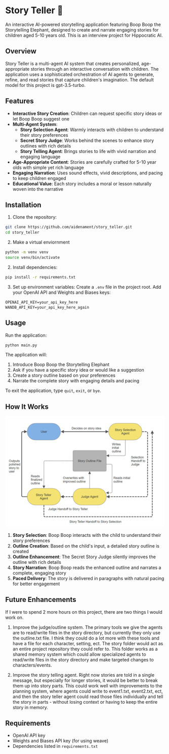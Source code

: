 # Story Teller 🐘

An interactive AI-powered storytelling application featuring Boop Boop the Storytelling Elephant, designed to create and narrate engaging stories for children aged 5-10 years old. This is an interview project for Hippocratic AI.

## Overview

Story Teller is a multi-agent AI system that creates personalized, age-appropriate stories through an interactive conversation with children. The application uses a sophisticated orchestration of AI agents to generate, refine, and read stories that capture children's imagination. The default model for this project is gpt-3.5-turbo.

## Features

- **Interactive Story Creation**: Children can request specific story ideas or let Boop Boop suggest one
- **Multi-Agent System**: 
  - **Story Selection Agent**: Warmly interacts with children to understand their story preferences
  - **Secret Story Judge**: Works behind the scenes to enhance story outlines with rich details
  - **Story Telling Agent**: Brings stories to life with vivid narration and engaging language
- **Age-Appropriate Content**: Stories are carefully crafted for 5-10 year olds with simple yet rich language
- **Engaging Narration**: Uses sound effects, vivid descriptions, and pacing to keep children engaged
- **Educational Value**: Each story includes a moral or lesson naturally woven into the narrative

## Installation

1. Clone the repository:
```bash
git clone https://github.com/aidenament/story_teller.git
cd story_teller
```

2. Make a virtual enviornment
```bash
python -m venv venv
source venv/bin/activate
```

2. Install dependencies:
```bash
pip install -r requirements.txt
```

3. Set up environment variables:
Create a `.env` file in the project root. Add your OpenAI API and Weights and Biases keys:
```
OPENAI_API_KEY=your_api_key_here
WANDB_API_KEY=your_api_key_here_again
```

## Usage

Run the application:
```bash
python main.py
```

The application will:
1. Introduce Boop Boop the Storytelling Elephant
2. Ask if you have a specific story idea or would like a suggestion
3. Create a story outline based on your preferences
4. Narrate the complete story with engaging details and pacing

To exit the application, type `quit`, `exit`, or `bye`.


## How It Works

![Block Diagram](Diagram.png)

1. **Story Selection**: Boop Boop interacts with the child to understand their story preferences
2. **Outline Creation**: Based on the child's input, a detailed story outline is created
3. **Outline Enhancement**: The Secret Story Judge silently improves the outline with rich details
4. **Story Narration**: Boop Boop reads the enhanced outline and narrates a complete, engaging story
5. **Paced Delivery**: The story is delivered in paragraphs with natural pacing for better engagement

## Future Enhancements

If I were to spend 2 more hours on this project, there are two things I would work on. 

1. Improve the judge/outline system. The primary tools we give the agents are to read/write files in the story directory, but currently they only use the outline.txt file. I think they could do a lot more with these tools and have a file for each character, setting, ect. The story folder would act as an entire project repository they could refer to. This folder works as a shared memory system which could allow specialized agents to read/write files in the story directory and make targeted changes to characters/events.

2. Improve the story telling agent. Right now stories are told in a single message, but especially for longer stories, it would be better to break them up into story parts. This could work well with improvements to the planning system, where agents could write to event1.txt, event2.txt, ect, and then the story teller agent could read those files individually and tell the story in parts - without losing context or having to keep the entire story in memory.

## Requirements
- OpenAI API key
- Weights and Biases API key (for using weave)
- Dependencies listed in `requirements.txt`
